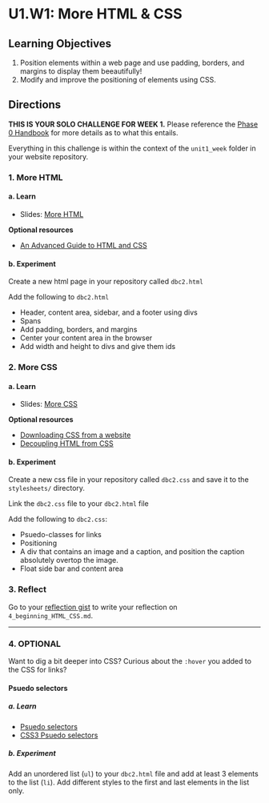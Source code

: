 # U1.W1: More HTML & CSS

## Learning Objectives
1. Position elements within a web page and use padding, borders, and
   margins to display them beeautifully!
2. Modify and improve the positioning of elements using CSS.


## Directions


**THIS IS YOUR SOLO CHALLENGE FOR WEEK 1.** Please reference the [Phase 0 Handbook](https://github.com/Devbootcamp/phase_0_handbook/) for more details as to what this entails.
 
Everything in this challenge is within the context of the `unit1_week` folder in your website repository.

### 1. More HTML

#### a. Learn

* Slides: [More HTML](http://girldevelopit.com/assets/html-css/class3.html)

**Optional resources**

* [An Advanced Guide to HTML and CSS](http://learn.shayhowe.com/) 

#### b. Experiment
Create a new html page in your repository called `dbc2.html`

Add the following to `dbc2.html`

* Header, content area, sidebar, and a footer using divs
* Spans
* Add padding, borders, and margins
* Center your content area in the browser
* Add width and height to divs and give them ids


### 2. More CSS

#### a. Learn

* Slides: [More
CSS](http://girldevelopit.com/assets/html-css/class4.html)

**Optional resources**

- [Downloading CSS from a website](http://www.cssbasics.com/download-css-styles-from-a-website/)
- [Decoupling HTML from CSS](http://coding.smashingmagazine.com/2012/04/20/decoupling-html-from-css/)


#### b. Experiment
Create a new css file in your repository called `dbc2.css` and save it to the `stylesheets/` directory.

Link the `dbc2.css` file to your `dbc2.html` file

Add the following to `dbc2.css`:

* Psuedo-classes for links
* Positioning
* A div that contains an image and a caption, and position the caption absolutely overtop the image.
* Float side bar and content area


### 3. Reflect
Go to your [reflection gist](https://gist.github.com) to write your reflection on `4_beginning_HTML_CSS.md`.

<hr>

### 4. OPTIONAL
Want to dig a bit deeper into CSS? Curious about the `:hover` you added
to the CSS for links? 

#### Psuedo selectors

##### a. Learn

* [Psuedo selectors](http://css-tricks.com/pseudo-class-selectors/)
* [CSS3 Psuedo
selectors](http://coding.smashingmagazine.com/2011/03/30/how-to-use-css3-pseudo-classes/)

##### b. Experiment
Add an unordered list (`ul`) to your `dbc2.html` file and add at least 3
elements to the list (`li`).  Add different styles to the first and last elements
in the list only.

